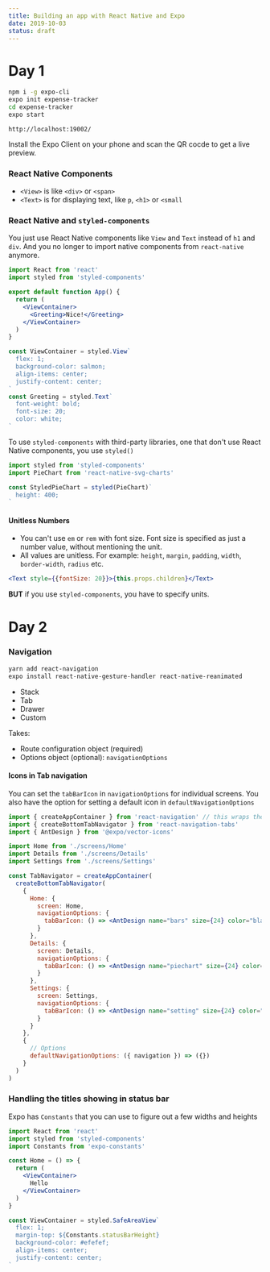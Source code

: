 ```yaml
---
title: Building an app with React Native and Expo
date: 2019-10-03
status: draft
---
```


# Day 1

```bash
npm i -g expo-cli
expo init expense-tracker
cd expense-tracker
expo start
```

```
http://localhost:19002/
```

Install the Expo Client on your phone and scan the QR cocde to get a live preview.

### React Native Components

- `<View>` is like `<div>` or `<span>`
- `<Text>` is for displaying text, like `p`, `<h1>` or `<small`

### React Native and `styled-components`

You just use React Native components like `View` and `Text` instead of `h1` and `div`. And you no longer to import native components from `react-native` anymore.

```jsx
import React from 'react'
import styled from 'styled-components'

export default function App() {
  return (
    <ViewContainer>
      <Greeting>Nice!</Greeting>
    </ViewContainer>
  )
}

const ViewContainer = styled.View`
  flex: 1;
  background-color: salmon;
  align-items: center;
  justify-content: center;
`
const Greeting = styled.Text`
  font-weight: bold;
  font-size: 20;
  color: white;
`
```

To use `styled-components` with third-party libraries, one that don't use React Native components, you use `styled()`

```jsx
import styled from 'styled-components'
import PieChart from 'react-native-svg-charts'

const StyledPieChart = styled(PieChart)`
  height: 400;
`
```

#### Unitless Numbers

- You can't use `em` or `rem` with font size. Font size is specified as just a number value, without mentioning the unit.
- All values are unitless. For example: `height`, `margin`, `padding`, `width`, `border-width`, `radius` etc.

```jsx
<Text style={{fontSize: 20}}>{this.props.children}</Text>
```

**BUT** if you use `styled-components`, you have to specify units.

# Day 2

### Navigation

```bash
yarn add react-navigation
expo install react-native-gesture-handler react-native-reanimated
```

  - Stack
  - Tab
  - Drawer
  - Custom

Takes:
  
  - Route configuration object (required)
  - Options object (optional): `navigationOptions`


#### Icons in Tab navigation

You can set the `tabBarIcon` in `navigationOptions` for individual screens. You also have the option for setting a default icon in `defaultNavigationOptions`

```jsx
import { createAppContainer } from 'react-navigation' // this wraps the navigator
import { createBottomTabNavigator } from 'react-navigation-tabs'
import { AntDesign } from '@expo/vector-icons'

import Home from './screens/Home'
import Details from './screens/Details'
import Settings from './screens/Settings'

const TabNavigator = createAppContainer(
  createBottomTabNavigator(
    {
      Home: {
        screen: Home,
        navigationOptions: {
          tabBarIcon: () => <AntDesign name="bars" size={24} color="black" />
        }
      },
      Details: {
        screen: Details,
        navigationOptions: {
          tabBarIcon: () => <AntDesign name="piechart" size={24} color="black" />
        }
      },
      Settings: {
        screen: Settings,
        navigationOptions: {
          tabBarIcon: () => <AntDesign name="setting" size={24} color="black" />
        }
      }
    },
    {
      // Options
      defaultNavigationOptions: ({ navigation }) => ({})
    }
  )
)
``` 


### Handling the titles showing in status bar

Expo has `Constants` that you can use to figure out a few widths and heights

```jsx
import React from 'react'
import styled from 'styled-components'
import Constants from 'expo-constants'

const Home = () => {
  return (
    <ViewContainer>
      Hello
    </ViewContainer>
  )
}

const ViewContainer = styled.SafeAreaView`
  flex: 1;
  margin-top: ${Constants.statusBarHeight}
  background-color: #efefef;
  align-items: center;
  justify-content: center;
`
```
